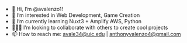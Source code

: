 - 👋 Hi, I’m @avalenzo1!
- 👀 I’m interested in Web Development, Game Creation
- 🌱 I’m currently learning Nuxt3 + Amplify AWS, Python
- 👨🏽‍💼 I’m looking to collaborate with others to create cool projects
- 📫 How to reach me: <avale34@uic.edu> | <anthonyvalenzo4@gmail.com>

<!---
avalenzo1/avalenzo1 is a ✨ special ✨ repository because its `README.md` (this file) appears on your GitHub profile.
You can click the Preview link to take a look at your changes.
--->
